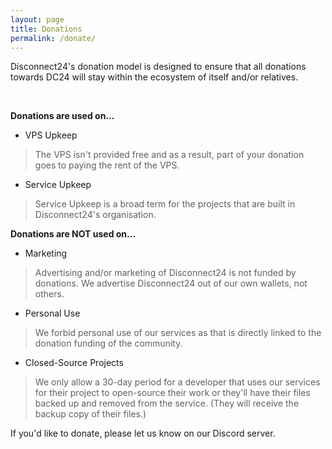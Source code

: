 ```yaml
---
layout: page
title: Donations
permalink: /donate/
---
```

Disconnect24's donation model is designed to ensure that all donations towards DC24 will stay within the ecosystem of itself and/or relatives.

<br>

**Donations are used on...**
- VPS Upkeep
> The VPS isn't provided free and as a result, part of your donation goes to paying the rent of the VPS.
- Service Upkeep
> Service Upkeep is a broad term for the projects that are built in Disconnect24's organisation.

**Donations are NOT used on...**
- Marketing
> Advertising and/or marketing of Disconnect24 is not funded by donations. We advertise Disconnect24 out of our own wallets, not others.
- Personal Use
> We forbid personal use of our services as that is directly linked to the donation funding of the community.
- Closed-Source Projects
> We only allow a 30-day period for a developer that uses our services for their project to open-source their work or they'll have their files backed up and removed from the service. (They will receive the backup copy of their files.)

If you'd like to donate, please let us know on our Discord server.
